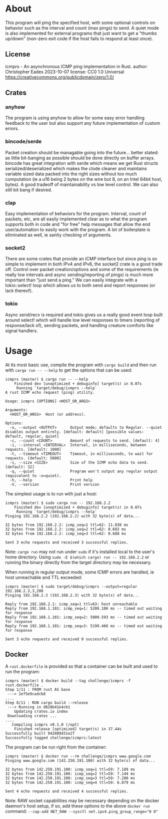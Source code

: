 # About
This program will ping the specified host, with some optional controls on behavior such as the
interval and count (max pings) to send. A quiet mode is also implemented for external programs
that just want to get a "thumbs up/down" (non-zero exit code if the host fails to respond at
least once).

## License
icmprs - An asynchronous ICMP ping implementation in Rust.
author: Christopher Eades 2023-10-07
license: CC0 1.0 Universal https://creativecommons.org/publicdomain/zero/1.0/

## Crates
### anyhow
The program is using anyhow to allow for some easy error handling feedback to the user but also
support any future implementation of custom errors.

### bincode/serde
Packet creation should be managable going into the future... better stated: as little bit-banging
as possible should be done directly on buffer arrays. bincode has great integration with serde
which means we get Rust structs serialized/deserialized which makes the clode cleaner and maintains
variable sized data packed into the right sizes without too much computation (ie a u16 being 2 bytes
on the wire but 8, on an Intel 64bit host, bytes). A good tradeoff of maintainability vs low level
control. We can also still bit bang if desired.

### clap
Easy implementation of behaviors for the program. Interval, count of packets, etc, are all easily
implemented clear as to what the program supports both in code and "for free" help messages that
allow the end user/automation to easily work with the program. A lot of boilerplate is eliminated
as well, ie sanity checking of arguments.

### socket2
There are some crates that provide an ICMP interface but since ping is so simple to implement in
both IPv4 and IPv6, the socket2 crate is a good trade off. Control over packet creation/options
and some of the requirements (ie really low intervals and async sending/reporting of pings) is
much more important than "just send a ping." We can easily integrate with a tokio::select! loop
which allows us to both send and report responses (or lack thereof).

### tokio
Async send/recv is required and tokio gives us a really good event loop built around select!
which will handle low level responses to timers (reporting of response/lack of), sending packets,
and handling creature comforts like signal handlers.

# Usage
At its most basic use, compile the program with `cargo build` and then run with `cargo run -- --help` to get the options that can be used:
```
icmprs (master) $ cargo run -- --help
    Finished dev [unoptimized + debuginfo] target(s) in 0.07s
     Running `target/debug/icmprs --help`
A rust ICMP echo request (ping) utility.

Usage: icmprs [OPTIONS] <HOST_OR_ARGS>

Arguments:
  <HOST_OR_ARGS>  Host (or address).

Options:
  -o, --output <OUTPUT>      Output mode; defaults to Regular. --quiet disables output entirely. [default: default] [possible values: default, regular, quiet]
  -c, --count <COUNT>        Amount of requests to send. [default: 4]
  -i, --interval <INTERVAL>  Interval, in milliseconds, between requests. [default: 1000]
  -t, --timeout <TIMEOUT>    Timeout, in milliseconds, to wait for requests. [default: 5000]
  -s, --size <SIZE>          Size of the ICMP echo data to send. [default: 32]
  -q, --quiet                Program won't output any regular output (equivalent to -o=quiet).
  -h, --help                 Print help
  -V, --version              Print version

```

The simplest usage is to run with just a host:
```
icmprs (master) $ sudo cargo run -- 192.168.2.2
    Finished dev [unoptimized + debuginfo] target(s) in 0.07s
     Running `target/debug/icmprs --help`
Pinging 192.168.2.2 (192.168.2.2) with 32 byte(s) of data...

32 bytes from 192.168.2.2: icmp_seq=1 ttl=62: 11.038 ms
32 bytes from 192.168.2.2: icmp_seq=2 ttl=62: 0.692 ms
32 bytes from 192.168.2.2: icmp_seq=3 ttl=62: 0.688 ms

Sent 3 echo requests and received 3 successful replies.
```

Note: `cargo run` may not run under `sudo` if it's installed local to the user's home directory. Using `sudo -E $(which cargo) run -- 192.168.2.2` or running the binary directly from the target directory may be necessary.

When running in regular output mode, some ICMP errors are handled, ie host unreachable and TTL exceeded:
```
icmprs (master) $ sudo target/debug/icmprs --output=regular 192.168.2.3,3,200
Pinging 192.168.2.3 (192.168.2.3) with 32 byte(s) of data...

Reply from 192.168.2.1: icmp_seq=1 ttl=63: host unreachable
Reply from 192.168.1.101: icmp_seq=1: 5200.106 ms -- timed out waiting for response
Reply from 192.168.1.101: icmp_seq=2: 5000.593 ms -- timed out waiting for response
Reply from 192.168.1.101: icmp_seq=3: 5199.466 ms -- timed out waiting for response

Sent 3 echo requests and received 0 successful replies.
```

## Docker

A `rust.dockerfile` is provided so that a container can be built and used to run the program:
```
icmprs (master) $ docker build --tag challenge/icmprs -f rust.dockerfile .
Step 1/11 : FROM rust AS base
 ---> 2ef5e9cadcb8
....
Step 8/11 : RUN cargo build --release
 ---> Running in d828b41e4cb1
    Updating crates.io index
 Downloading crates ...
....
   Compiling icmprs v0.1.0 (/opt)
    Finished release [optimized] target(s) in 37.44s
Successfully built 942809d31e2f
Successfully tagged challenge/icmprs:latest
```

The program can be run right from the container:
```
icmprs (master) $ docker run --rm challenge/icmprs www.google.com
Pinging www.google.com (142.250.191.100) with 32 byte(s) of data...

32 bytes from 142.250.191.100: icmp_seq=1 ttl=59: 7.189 ms
32 bytes from 142.250.191.100: icmp_seq=2 ttl=59: 7.144 ms
32 bytes from 142.250.191.100: icmp_seq=3 ttl=59: 7.280 ms
32 bytes from 142.250.191.100: icmp_seq=4 ttl=59: 6.879 ms

Sent 4 echo requests and received 4 successful replies.
```

Note: RAW socket capabilities may be necessary depending on the docker daemon's host setup, if so, add these options to the above `docker run` command: `--cap-add NET_RAW --sysctl net.ipv4.ping_group_range="0 0"`